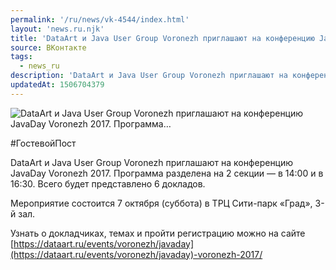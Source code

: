 ```yaml
---
permalink: '/ru/news/vk-4544/index.html'
layout: 'news.ru.njk'
title: 'DataArt и Java User Group Voronezh приглашают на конференцию JavaDay Voronezh 2017. Программа'
source: ВКонтакте
tags:
  - news_ru
description: 'DataArt и Java User Group Voronezh приглашают на конференцию JavaDay Voronezh 2017. Программа…'
updatedAt: 1506704379
---
```

![DataArt и Java User Group Voronezh приглашают на конференцию JavaDay Voronezh 2017. Программа…](https://sun9-39.userapi.com/impf/c840335/v840335318/d365/nWEEENs_Hb8.jpg?size=708x469&quality=96&proxy=1&sign=db26eee6933e4f556bbba6e6254b9e56&c_uniq_tag=KKCWVwKAEV-YwJJLouC6xdFl1Ut15FXTwkLR1ORJ2-g&type=album)

#ГостевойПост

DataArt и Java User Group Voronezh приглашают на конференцию JavaDay Voronezh 2017. Программа разделена на 2 секции — в 14:00 и в 16:30. Всего будет представлено 6 докладов.

Мероприятие состоится 7 октября (суббота) в ТРЦ Сити-парк «Град»​​​​, 3-й зал.

Узнать о докладчиках, темах и пройти регистрацию можно на сайте [https://dataart.ru/events/voronezh/javaday](https://dataart.ru/events/voronezh/javaday)-voronezh-2017/
